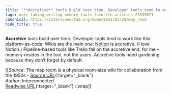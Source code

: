```yaml
---
title: "**Accretive** tools build over time. Developer tools tend to work ..."
tags: note-taking writing memory tools favorite articles-23535671
canonical: https://interconnected.org/home/2023/01/20/map_room
hide_title: true
---
```


**Accretive** tools build over time. Developer tools tend to work like this: platform-as-code. Wikis are the main one: [Notion](https://www.notion.so) is accretive. (I love Notion.) Pipeline-based tools like Trello fall on the accretive end, for me – memory resides in the tool, not the users. Accretive tools need gardening because they don’t forget by default.


[[_Source_: The map room is a physical room-size wiki for collaboration from the 1950s - [Source URL](https://interconnected.org/home/2023/01/20/map_room){:target="_blank"}<br>
_Author_: Interconnected<br>
[Readwise URL](https://readwise.io/open/460925942){:target="_blank"}
::wrap]]